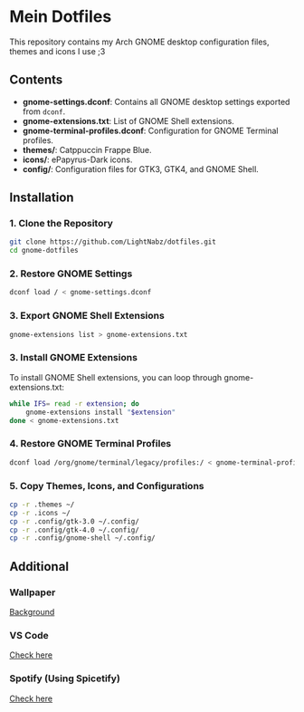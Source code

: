 # Mein Dotfiles

This repository contains my Arch GNOME desktop configuration files, themes and icons I use ;3

## Contents

- **gnome-settings.dconf**: Contains all GNOME desktop settings exported from `dconf`.
- **gnome-extensions.txt**: List of GNOME Shell extensions.
- **gnome-terminal-profiles.dconf**: Configuration for GNOME Terminal profiles.
- **themes/**: Catppuccin Frappe Blue.
- **icons/**: ePapyrus-Dark icons.
- **config/**: Configuration files for GTK3, GTK4, and GNOME Shell.

## Installation

### 1. Clone the Repository

```bash
git clone https://github.com/LightNabz/dotfiles.git
cd gnome-dotfiles
```

### 2. Restore GNOME Settings
```bash
dconf load / < gnome-settings.dconf
```

### 3. Export GNOME Shell Extensions
```bash
gnome-extensions list > gnome-extensions.txt
```

### 3. Install GNOME Extensions
To install GNOME Shell extensions, you can loop through gnome-extensions.txt:
```bash
while IFS= read -r extension; do
    gnome-extensions install "$extension"
done < gnome-extensions.txt
```

### 4. Restore GNOME Terminal Profiles
```bash
dconf load /org/gnome/terminal/legacy/profiles:/ < gnome-terminal-profiles.dconf
```

### 5. Copy Themes, Icons, and Configurations
```bash
cp -r .themes ~/
cp -r .icons ~/
cp -r .config/gtk-3.0 ~/.config/
cp -r .config/gtk-4.0 ~/.config/
cp -r .config/gnome-shell ~/.config/
```

## Additional

### Wallpaper
[Background](./backgrounds)

### VS Code
[Check here](https://marketplace.visualstudio.com/items?itemName=Siris01.catppuccin-theme)

### Spotify (Using Spicetify)
[Check here](https://github.com/catppuccin/spicetify)


